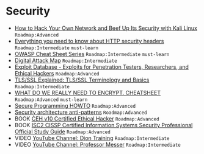 # Security

 - [How to Hack Your Own Network and Beef Up Its Security with Kali Linux](https://lifehacker.com/how-to-hack-your-own-network-and-beef-up-its-security-w-1649785071) `Roadmap:Advanced`
 - [Everything you need to know about HTTP security headers](https://blog.appcanary.com/2017/http-security-headers.html) `Roadmap:Intermediate` `must-learn`
 - [OWASP Cheat Sheet Series](https://cheatsheetseries.owasp.org/) `Roadmap:Intermediate` `must-learn`
 - [Digital Attack Map](https://www.digitalattackmap.com/) `Roadmap:Intermediate`
 - [Exploit Database - Exploits for Penetration Testers, Researchers, and Ethical Hackers](https://www.exploit-db.com/) `Roadmap:Advanced`
 - [TLS/SSL Explained: TLS/SSL Terminology and Basics](https://dzone.com/articles/tlsssl-terminology-and-basics) `Roadmap:Intermediate`
 - [WHAT DO WE REALLY NEED TO ENCRYPT. CHEATSHEET](https://www.cossacklabs.com/blog/what-we-need-to-encrypt-cheatsheet.html) `Roadmap:Advanced` `must-learn`
 - [Secure Programming HOWTO](https://dwheeler.com/secure-programs/Secure-Programs-HOWTO.html) `Roadmap:Advanced`
 - [Security architecture anti-patterns](https://www.ncsc.gov.uk/whitepaper/security-architecture-anti-patterns) `Roadmap:Advanced`
 - BOOK [CEH v10 Certified Ethical Hacker](https://www.amazon.com/Certified-Ethical-Hacker-Study-Guide/dp/1119533198) `Roadmap:Advanced`
 - BOOK [ISC2 CISSP Certified Information Systems Security Professional Official Study Guide](https://www.amazon.com/Certified-Information-Security-Professional-Official/dp/1119523265) `Roadmap:Advanced`
 - VIDEO [YouTube Channel: Dion Training](https://www.youtube.com/channel/UCEJy7bKsMJqyb_z75V1fAsg) `Roadmap:Intermediate`
 - VIDEO [YouTube Channel: Professor Messer](https://www.youtube.com/user/professormesser) `Roadmap:Intermediate`
